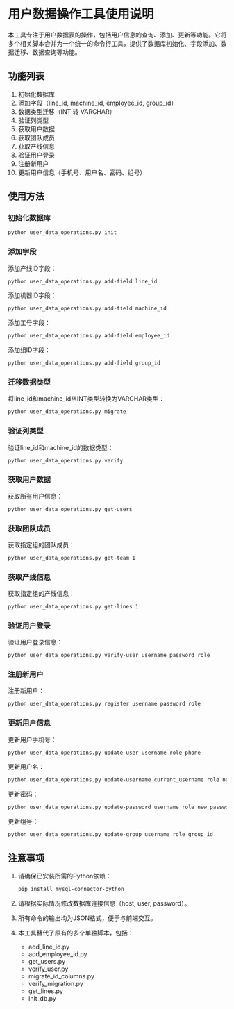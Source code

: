 # 用户数据操作工具使用说明

本工具专注于用户数据表的操作，包括用户信息的查询、添加、更新等功能。它将多个相关脚本合并为一个统一的命令行工具，提供了数据库初始化、字段添加、数据迁移、数据查询等功能。

## 功能列表

1. 初始化数据库
2. 添加字段（line_id, machine_id, employee_id, group_id）
3. 数据类型迁移（INT 转 VARCHAR）
4. 验证列类型
5. 获取用户数据
6. 获取团队成员
7. 获取产线信息
8. 验证用户登录
9. 注册新用户
10. 更新用户信息（手机号、用户名、密码、组号）

## 使用方法

### 初始化数据库

```bash
python user_data_operations.py init
```

### 添加字段

添加产线ID字段：
```bash
python user_data_operations.py add-field line_id
```

添加机器ID字段：
```bash
python user_data_operations.py add-field machine_id
```

添加工号字段：
```bash
python user_data_operations.py add-field employee_id
```

添加组ID字段：
```bash
python user_data_operations.py add-field group_id
```

### 迁移数据类型

将line_id和machine_id从INT类型转换为VARCHAR类型：
```bash
python user_data_operations.py migrate
```

### 验证列类型

验证line_id和machine_id的数据类型：
```bash
python user_data_operations.py verify
```

### 获取用户数据

获取所有用户信息：
```bash
python user_data_operations.py get-users
```

### 获取团队成员

获取指定组的团队成员：
```bash
python user_data_operations.py get-team 1
```

### 获取产线信息

获取指定组的产线信息：
```bash
python user_data_operations.py get-lines 1
```

### 验证用户登录

验证用户登录信息：
```bash
python user_data_operations.py verify-user username password role
```

### 注册新用户

注册新用户：
```bash
python user_data_operations.py register username password role
```

### 更新用户信息

更新用户手机号：
```bash
python user_data_operations.py update-user username role phone
```

更新用户名：
```bash
python user_data_operations.py update-username current_username role new_username
```

更新密码：
```bash
python user_data_operations.py update-password username role new_password
```

更新组号：
```bash
python user_data_operations.py update-group username role group_id
```

## 注意事项

1. 请确保已安装所需的Python依赖：
   ```bash
   pip install mysql-connector-python
   ```

2. 请根据实际情况修改数据库连接信息（host, user, password）。

3. 所有命令的输出均为JSON格式，便于与前端交互。

4. 本工具替代了原有的多个单独脚本，包括：
   - add_line_id.py
   - add_employee_id.py
   - get_users.py
   - verify_user.py
   - migrate_id_columns.py
   - verify_migration.py
   - get_lines.py
   - init_db.py
